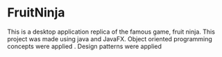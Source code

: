 # FruitNinja
This is a desktop application replica of the famous game, fruit ninja.  This project was made using java and JavaFX.  Object oriented programming concepts were applied .  Design patterns were applied 
